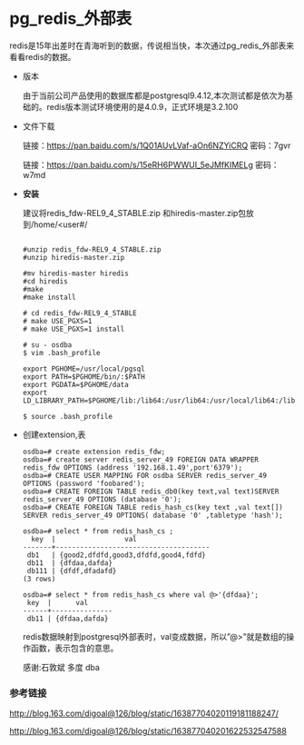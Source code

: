 # pg_redis_外部表



​	redis是15年出差时在青海听到的数据，传说相当快，本次通过pg_redis_外部表来看看redis的数据。



- 版本

  由于当前公司产品使用的数据库都是postgresql9.4.12,本次测试都是依次为基础的。redis版本测试环境使用的是4.0.9，正式环境是3.2.100﻿

- 文件下载

  链接：https://pan.baidu.com/s/1Q01AUvLVaf-aOn6NZYiCRQ 密码：7gvr

  链接：https://pan.baidu.com/s/15eRH6PWWUI_5eJMfKIMELg 密码：w7md

- **安装**

  建议将redis_fdw-REL9_4_STABLE.zip 和hiredis-master.zip包放到/home/<user#/

  ```
  
  #unzip redis_fdw-REL9_4_STABLE.zip 
  #unzip hiredis-master.zip 
  
  #mv hiredis-master hiredis
  #cd hiredis
  #make
  #make install
  
  # cd redis_fdw-REL9_4_STABLE
  # make USE_PGXS=1
  # make USE_PGXS=1 install
  
  # su - osdba
  $ vim .bash_profile
  
  export PGHOME=/usr/local/pgsql
  export PATH=$PGHOME/bin/:$PATH
  export PGDATA=$PGHOME/data
  export LD_LIBRARY_PATH=$PGHOME/lib:/lib64:/usr/lib64:/usr/local/lib64:/lib:/usr/lib:/usr/local/lib:$LD_LIBRARY_PATH
  
  $ source .bash_profile
  ```

- 创建extension,表

  ```
  osdba=# create extension redis_fdw;
  osdba=# create server redis_server_49 FOREIGN DATA WRAPPER redis_fdw OPTIONS (address '192.168.1.49',port'6379');
  osdba=# CREATE USER MAPPING FOR osdba SERVER redis_server_49  OPTIONS (password 'foobared');
  osdba=# CREATE FOREIGN TABLE redis_db0(key text,val text)SERVER redis_server_49 OPTIONS (database '0');
  osdba=# CREATE FOREIGN TABLE redis_hash_cs(key text ,val text[]) SERVER redis_server_49 OPTIONS( database '0' ,tabletype 'hash');
  
  osdba=# select * from redis_hash_cs ;
    key  |                 val                  
  -------+--------------------------------------
   db1   | {good2,dfdfd,good3,dfdfd,good4,fdfd}
   db11  | {dfdaa,dafda}
   db111 | {dfdf,dfadafd}
  (3 rows)
  
  osdba=# select * from redis_hash_cs where val @>'{dfdaa}';
   key  |      val      
  ------+---------------
   db11 | {dfdaa,dafda}
  ```

  redis数据映射到postgresql外部表时，val变成数据，所以”@>”就是数组的操作函数，表示包含的意思。

  

  感谢:石敦斌 多度 dba

 

### 参考链接

<http://blog.163.com/digoal@126/blog/static/16387704020119181188247/>

<http://blog.163.com/digoal@126/blog/static/163877040201622532547588>